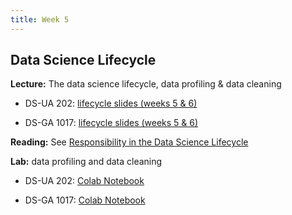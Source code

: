 ```yaml
---
title: Week 5
---
```


## Data Science Lifecycle

**Lecture:** The data science lifecycle, data profiling & data cleaning

* DS-UA 202: [lifecycle slides (weeks 5 & 6)]()
<!-- (../../../assets/5_6_lifecycle_202.pdf) -->
*  DS-GA 1017: [lifecycle slides (weeks 5 & 6)]()
<!-- (../../../assets/5_6_Lifecycle_1017.pdf) -->

**Reading:** See [Responsibility in the Data Science Lifecycle]()
<!-- (../../../assets/lifecycle_reader.pdf) -->

**Lab:** data profiling and data cleaning

* DS-UA 202: [Colab Notebook]()
<!-- (https://colab.research.google.com/drive/1bvtlPXAymWJ3AZAEdKVILvUfArvYgzqi?usp=sharing) -->
* DS-GA 1017: [Colab Notebook]()
<!-- (https://colab.research.google.com/drive/1NoAPkOyURj_UWJoW_RIEROOzq0Tj0OPz?usp=sharing) -->
